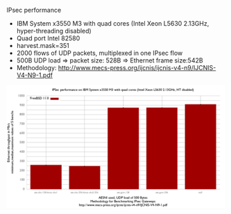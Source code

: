 IPsec performance
  - IBM System x3550 M3 with quad cores (Intel Xeon L5630 2.13GHz, hyper-threading disabled)
  - Quad port Intel 82580 
  - harvest.mask=351
  - 2000 flows of UDP packets, multiplexed in one IPsec flow
  - 500B UDP load => packet size: 528B => Ethernet frame size:542B
  - Methodology: http://www.mecs-press.org/ijcnis/ijcnis-v4-n9/IJCNIS-V4-N9-1.pdf

![IPsec performance with FreeBSD 11.0 on IBM x3550 M3 (Intel Xeon L5630)](graph.png)


